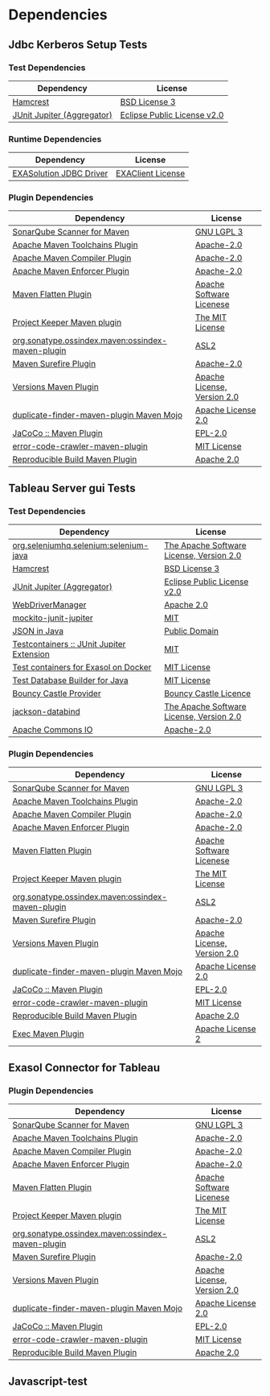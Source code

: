 <!-- @formatter:off -->
# Dependencies

## Jdbc Kerberos Setup Tests

### Test Dependencies

| Dependency                      | License                          |
| ------------------------------- | -------------------------------- |
| [Hamcrest][0]                   | [BSD License 3][1]               |
| [JUnit Jupiter (Aggregator)][2] | [Eclipse Public License v2.0][3] |

### Runtime Dependencies

| Dependency                   | License                |
| ---------------------------- | ---------------------- |
| [EXASolution JDBC Driver][4] | [EXAClient License][5] |

### Plugin Dependencies

| Dependency                                              | License                          |
| ------------------------------------------------------- | -------------------------------- |
| [SonarQube Scanner for Maven][6]                        | [GNU LGPL 3][7]                  |
| [Apache Maven Toolchains Plugin][8]                     | [Apache-2.0][9]                  |
| [Apache Maven Compiler Plugin][10]                      | [Apache-2.0][9]                  |
| [Apache Maven Enforcer Plugin][11]                      | [Apache-2.0][9]                  |
| [Maven Flatten Plugin][12]                              | [Apache Software Licenese][9]    |
| [Project Keeper Maven plugin][13]                       | [The MIT License][14]            |
| [org.sonatype.ossindex.maven:ossindex-maven-plugin][15] | [ASL2][16]                       |
| [Maven Surefire Plugin][17]                             | [Apache-2.0][9]                  |
| [Versions Maven Plugin][18]                             | [Apache License, Version 2.0][9] |
| [duplicate-finder-maven-plugin Maven Mojo][19]          | [Apache License 2.0][20]         |
| [JaCoCo :: Maven Plugin][21]                            | [EPL-2.0][22]                    |
| [error-code-crawler-maven-plugin][23]                   | [MIT License][24]                |
| [Reproducible Build Maven Plugin][25]                   | [Apache 2.0][16]                 |

## Tableau Server gui Tests

### Test Dependencies

| Dependency                                      | License                                        |
| ----------------------------------------------- | ---------------------------------------------- |
| [org.seleniumhq.selenium:selenium-java][26]     | [The Apache Software License, Version 2.0][16] |
| [Hamcrest][0]                                   | [BSD License 3][1]                             |
| [JUnit Jupiter (Aggregator)][2]                 | [Eclipse Public License v2.0][3]               |
| [WebDriverManager][27]                          | [Apache 2.0][28]                               |
| [mockito-junit-jupiter][29]                     | [MIT][30]                                      |
| [JSON in Java][31]                              | [Public Domain][32]                            |
| [Testcontainers :: JUnit Jupiter Extension][33] | [MIT][34]                                      |
| [Test containers for Exasol on Docker][35]      | [MIT License][36]                              |
| [Test Database Builder for Java][37]            | [MIT License][38]                              |
| [Bouncy Castle Provider][39]                    | [Bouncy Castle Licence][40]                    |
| [jackson-databind][41]                          | [The Apache Software License, Version 2.0][9]  |
| [Apache Commons IO][42]                         | [Apache-2.0][9]                                |

### Plugin Dependencies

| Dependency                                              | License                          |
| ------------------------------------------------------- | -------------------------------- |
| [SonarQube Scanner for Maven][6]                        | [GNU LGPL 3][7]                  |
| [Apache Maven Toolchains Plugin][8]                     | [Apache-2.0][9]                  |
| [Apache Maven Compiler Plugin][10]                      | [Apache-2.0][9]                  |
| [Apache Maven Enforcer Plugin][11]                      | [Apache-2.0][9]                  |
| [Maven Flatten Plugin][12]                              | [Apache Software Licenese][9]    |
| [Project Keeper Maven plugin][13]                       | [The MIT License][14]            |
| [org.sonatype.ossindex.maven:ossindex-maven-plugin][15] | [ASL2][16]                       |
| [Maven Surefire Plugin][17]                             | [Apache-2.0][9]                  |
| [Versions Maven Plugin][18]                             | [Apache License, Version 2.0][9] |
| [duplicate-finder-maven-plugin Maven Mojo][19]          | [Apache License 2.0][20]         |
| [JaCoCo :: Maven Plugin][21]                            | [EPL-2.0][22]                    |
| [error-code-crawler-maven-plugin][23]                   | [MIT License][24]                |
| [Reproducible Build Maven Plugin][25]                   | [Apache 2.0][16]                 |
| [Exec Maven Plugin][43]                                 | [Apache License 2][9]            |

## Exasol Connector for Tableau

### Plugin Dependencies

| Dependency                                              | License                          |
| ------------------------------------------------------- | -------------------------------- |
| [SonarQube Scanner for Maven][6]                        | [GNU LGPL 3][7]                  |
| [Apache Maven Toolchains Plugin][8]                     | [Apache-2.0][9]                  |
| [Apache Maven Compiler Plugin][10]                      | [Apache-2.0][9]                  |
| [Apache Maven Enforcer Plugin][11]                      | [Apache-2.0][9]                  |
| [Maven Flatten Plugin][12]                              | [Apache Software Licenese][9]    |
| [Project Keeper Maven plugin][13]                       | [The MIT License][14]            |
| [org.sonatype.ossindex.maven:ossindex-maven-plugin][15] | [ASL2][16]                       |
| [Maven Surefire Plugin][17]                             | [Apache-2.0][9]                  |
| [Versions Maven Plugin][18]                             | [Apache License, Version 2.0][9] |
| [duplicate-finder-maven-plugin Maven Mojo][19]          | [Apache License 2.0][20]         |
| [JaCoCo :: Maven Plugin][21]                            | [EPL-2.0][22]                    |
| [error-code-crawler-maven-plugin][23]                   | [MIT License][24]                |
| [Reproducible Build Maven Plugin][25]                   | [Apache 2.0][16]                 |

## Javascript-test

[0]: http://hamcrest.org/JavaHamcrest/
[1]: http://opensource.org/licenses/BSD-3-Clause
[2]: https://junit.org/junit5/
[3]: https://www.eclipse.org/legal/epl-v20.html
[4]: http://www.exasol.com
[5]: https://repo1.maven.org/maven2/com/exasol/exasol-jdbc/7.1.20/exasol-jdbc-7.1.20-license.txt
[6]: http://sonarsource.github.io/sonar-scanner-maven/
[7]: http://www.gnu.org/licenses/lgpl.txt
[8]: https://maven.apache.org/plugins/maven-toolchains-plugin/
[9]: https://www.apache.org/licenses/LICENSE-2.0.txt
[10]: https://maven.apache.org/plugins/maven-compiler-plugin/
[11]: https://maven.apache.org/enforcer/maven-enforcer-plugin/
[12]: https://www.mojohaus.org/flatten-maven-plugin/
[13]: https://github.com/exasol/project-keeper/
[14]: https://github.com/exasol/project-keeper/blob/main/LICENSE
[15]: https://sonatype.github.io/ossindex-maven/maven-plugin/
[16]: http://www.apache.org/licenses/LICENSE-2.0.txt
[17]: https://maven.apache.org/surefire/maven-surefire-plugin/
[18]: https://www.mojohaus.org/versions/versions-maven-plugin/
[19]: https://basepom.github.io/duplicate-finder-maven-plugin
[20]: http://www.apache.org/licenses/LICENSE-2.0.html
[21]: https://www.jacoco.org/jacoco/trunk/doc/maven.html
[22]: https://www.eclipse.org/legal/epl-2.0/
[23]: https://github.com/exasol/error-code-crawler-maven-plugin/
[24]: https://github.com/exasol/error-code-crawler-maven-plugin/blob/main/LICENSE
[25]: http://zlika.github.io/reproducible-build-maven-plugin
[26]: https://selenium.dev/
[27]: https://bonigarcia.dev/webdrivermanager/
[28]: https://www.apache.org/licenses/LICENSE-2.0
[29]: https://github.com/mockito/mockito
[30]: https://opensource.org/licenses/MIT
[31]: https://github.com/douglascrockford/JSON-java
[32]: https://github.com/stleary/JSON-java/blob/master/LICENSE
[33]: https://java.testcontainers.org
[34]: http://opensource.org/licenses/MIT
[35]: https://github.com/exasol/exasol-testcontainers/
[36]: https://github.com/exasol/exasol-testcontainers/blob/main/LICENSE
[37]: https://github.com/exasol/test-db-builder-java/
[38]: https://github.com/exasol/test-db-builder-java/blob/main/LICENSE
[39]: https://www.bouncycastle.org/java.html
[40]: https://www.bouncycastle.org/licence.html
[41]: https://github.com/FasterXML/jackson
[42]: https://commons.apache.org/proper/commons-io/
[43]: https://www.mojohaus.org/exec-maven-plugin
